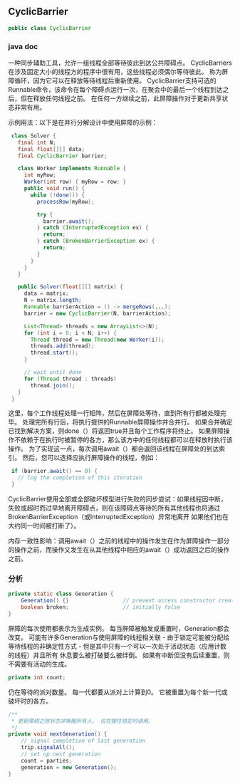 ## CyclicBarrier

```java
public class CyclicBarrier
```

### java doc

一种同步辅助工具，允许一组线程全部等待彼此到达公共障碍点。 CyclicBarriers在涉及固定大小的线程方的程序中很有用，这些线程必须偶尔等待彼此。 称为屏障循环，因为它可以在释放等待线程后重新使用。
CyclicBarrier支持可选的Runnable命令，该命令在每个障碍点运行一次，在聚会中的最后一个线程到达之后，但在释放任何线程之前。 在任何一方继续之前，此屏障操作对于更新共享状态非常有用。

示例用法：以下是在并行分解设计中使用屏障的示例：

```java
 class Solver {
   final int N;
   final float[][] data;
   final CyclicBarrier barrier;

   class Worker implements Runnable {
     int myRow;
     Worker(int row) { myRow = row; }
     public void run() {
       while (!done()) {
         processRow(myRow);

         try {
           barrier.await();
         } catch (InterruptedException ex) {
           return;
         } catch (BrokenBarrierException ex) {
           return;
         }
       }
     }
   }

   public Solver(float[][] matrix) {
     data = matrix;
     N = matrix.length;
     Runnable barrierAction = () -> mergeRows(...);
     barrier = new CyclicBarrier(N, barrierAction);

     List<Thread> threads = new ArrayList<>(N);
     for (int i = 0; i < N; i++) {
       Thread thread = new Thread(new Worker(i));
       threads.add(thread);
       thread.start();
     }

     // wait until done
     for (Thread thread : threads)
       thread.join();
   }
 }
```

这里，每个工作线程处理一行矩阵，然后在屏障处等待，直到所有行都被处理完毕。 处理完所有行后，将执行提供的Runnable屏障操作并合并行。 如果合并确定已找到解决方案，则done（）将返回true并且每个工作程序将终止。
如果屏障操作不依赖于在执行时被暂停的各方，那么该方中的任何线程都可以在释放时执行该操作。 为了实现这一点，每次调用await（）都会返回该线程在屏障处的到达索引。 然后，您可以选择应执行屏障操作的线程，例如：

```java
 if (barrier.await() == 0) {
   // log the completion of this iteration
 }
```

CyclicBarrier使用全部或全部破坏模型进行失败的同步尝试：如果线程因中断，失败或超时而过早地离开障碍点，则在该障碍点等待的所有其他线程也将通过BrokenBarrierException（或InterruptedException）异常地离开 如果他们也在大约同一时间被打断了）。

内存一致性影响：调用await（）之前的线程中的操作发生在作为屏障操作一部分的操作之前，而操作又发生在从其他线程中相应的await（）成功返回之后的操作之前。

### 分析

```java
private static class Generation {
    Generation() {}                 // prevent access constructor creation
    boolean broken;                 // initially false
}
```

屏障的每次使用都表示为生成实例。 每当屏障被触发或重置时，Generation都会改变。 可能有许多Generation与使用屏障的线程相关联 - 由于锁定可能被分配给等待线程的非确定性方式 - 但是其中只有一个可以一次处于活动状态（应用计数的线程）并且所有 休息要么被打破要么被绊倒。 如果有中断但没有后续重置，则不需要有活动的生成。

```java
private int count;
```

仍在等待的派对数量。 每一代都要从派对上计算到0。 它被重置为每个新一代或破坏时的各方。

```java
/**
 * 更新障碍之旅状态并唤醒所有人。 仅在握住锁定时调用。
 */
private void nextGeneration() {
    // signal completion of last generation
    trip.signalAll();
    // set up next generation
    count = parties;
    generation = new Generation();
}
```

